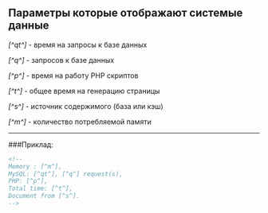 ## Параметры которые отображают системые данные

*[^qt^]* - время на запросы к базе данных

*[^q^]* - запросов к базе данных

*[^p^]* - время на работу PHP скриптов

*[^t^]* - общее время на генерацию страницы

*[^s^]* - источник содержимого (база или кэш)

*[^m^]* - количество потребляемой памяти 

***

###Приклад: 

````html
<!--  	
Memory : [^m^], 
MySQL: [^qt^], [^q^] request(s), 
PHP: [^p^], 
Total time: [^t^], 
Document from [^s^]. 
-->
````